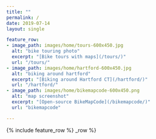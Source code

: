 ```yaml
---
title: ""
permalink: /
date: 2019-07-14
layout: single

feature_row:
- image_path: images/home/tours-600x450.jpg
  alt: "bike touring photo"
  excerpt: "[Bike tours with maps](/tours/)"
  url: "/tours/"
- image_path: images/home/hartford-600x450.jpg
  alt: "biking around hartford"
  excerpt: "[Biking around Hartford CT](/hartford/)"
  url: "/hartford/"
- image_path: images/home/bikemapcode-600x450.png
  alt: "map screenshot"
  excerpt: "[Open-source BikeMapCode](/bikemapcode/)"
  url: "bikemapcode"

---
```

{% include feature_row %}
_row %}
